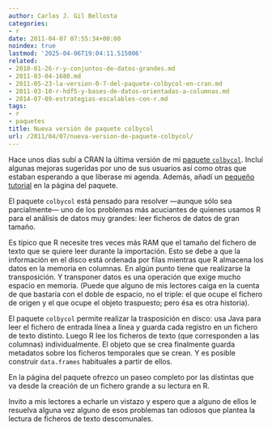 ```yaml
---
author: Carlos J. Gil Bellosta
categories:
- r
date: 2011-04-07 07:55:34+00:00
noindex: true
lastmod: '2025-04-06T19:04:11.515006'
related:
- 2010-01-26-r-y-conjuntos-de-datos-grandes.md
- 2011-03-04-1680.md
- 2011-05-23-la-version-0-7-del-paquete-colbycol-en-cran.md
- 2011-03-10-r-hdf5-y-bases-de-datos-orientadas-a-columnas.md
- 2014-07-09-estrategias-escalables-con-r.md
tags:
- r
- paquetes
title: Nueva versión de paquete colbycol
url: /2011/04/07/nueva-version-de-paquete-colbycol/
---
```


Hace unos días subí a CRAN la última versión de mi [paquete `colbycol`](http://cran.r-project.org/web/packages/colbycol/index.html). Incluí algunas mejoras sugeridas por uno de sus usuarios así como otras que estaban esperando a que liberase mi agenda. Además, añadí un [pequeño tutorial](http://colbycol.r-forge.r-project.org/) en la página del paquete.

El paquete `colbycol` está pensado para resolver —aunque sólo sea parcialmente— uno de los problemas más acuciantes de quienes usamos R para el análisis de datos muy grandes: leer ficheros de datos de gran tamaño.

Es típico que R necesite tres veces más RAM que el tamaño del fichero de texto que se quiere leer durante la importación. Esto se debe a que la información en el disco está ordenada por filas mientras que R almacena los datos en la memoria en columnas. En algún punto tiene que realizarse la transposición. Y transponer datos es una operación que exige mucho espacio en memoria. (Puede que alguno de mis lectores caiga en la cuenta de que bastaría con el doble de espacio, no el triple: el que ocupe el fichero de origen y el que ocupe el objeto traspuesto; pero ésa es otra historia).

El paquete `colbycol` permite realizar la trasposición en disco: usa Java para leer el fichero de entrada línea a línea y guarda cada registro en un fichero de texto distinto. Luego R lee los ficheros de texto (que corresponden a las columnas) individualmente. El objeto que se crea finalmente guarda metadatos sobre los ficheros temporales que se crean. Y es posible construir `data.frames` habituales a partir de ellos.

En la página del paquete ofrezco un paseo completo por las distintas que va desde la creación de un fichero grande a su lectura en R.

Invito a mis lectores a echarle un vistazo y espero que a alguno de ellos le resuelva alguna vez alguno de esos problemas tan odiosos que plantea la lectura de ficheros de texto descomunales.